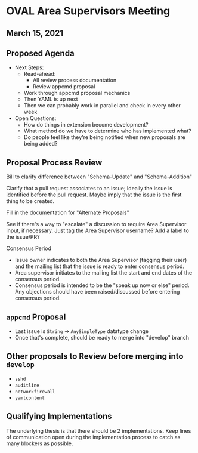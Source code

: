 # OVAL Area Supervisors Meeting #
## March 15, 2021 ##

## Proposed Agenda ##
- Next Steps: 
	- Read-ahead:
		- All review process documentation
		- Review appcmd proposal
	- Work through appcmd proposal mechanics
	- Then YAML is up next
	- Then we can probably work in parallel and check in every other week
- Open Questions:
	- How do things in extension become development?
	- What method do we have to determine who has implemented what?
	- Do people feel like they're being notified when new proposals are being added?


## Proposal Process Review ##
Bill to clarify difference between "Schema-Update" and "Schema-Addition"

Clarify that a pull request associates to an issue; Ideally the issue is identified before the pull request.  Maybe imply that the issue is the first thing to be created.

Fill in the documentation for "Alternate Proposals"

See if there's a way to "escalate" a discussion to require Area Supervisor input, if necessary.  Just tag the Area Supervisor username?  Add a label to the issue/PR?

Consensus Period
- Issue owner indicates to both the Area Supervisor (tagging their user) and the mailing list that the issue is ready to enter consensus period.
- Area supervisor initiates to the mailing list the start and end dates of the consensus period.
- Consensus period is intended to be the "speak up now or else" period.  Any objections should have been raised/discussed before entering consensus period.


## `appcmd` Proposal
- Last issue is `String` -> `AnySimpleType` datatype change
- Once that's complete, should be ready to merge into "develop" branch


## Other proposals to Review before merging into `develop` ##
- `sshd`
- `auditline`
- `networkfirewall`
- `yamlcontent`


## Qualifying Implementations ##
The underlying thesis is that there should be 2 implementations.
Keep lines of communication open during the implementation process to catch as many blockers as possible.
